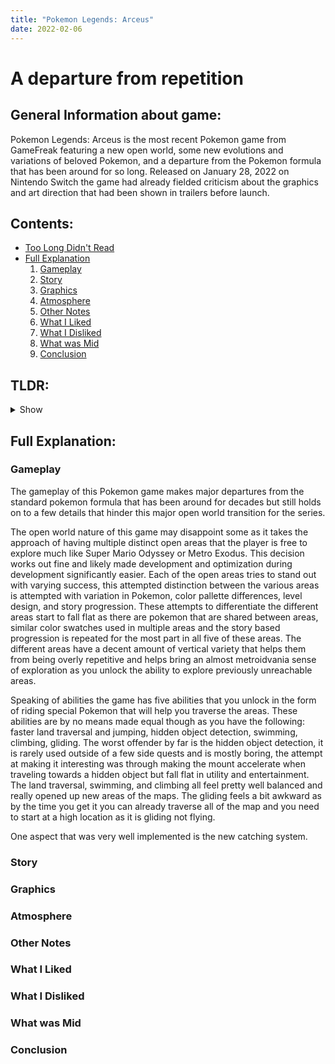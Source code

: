 ```yaml
---
title: "Pokemon Legends: Arceus"
date: 2022-02-06
---
```


# A departure from repetition

## General Information about game:
Pokemon Legends: Arceus is the most recent Pokemon game from GameFreak featuring a new open world, some new evolutions and variations of beloved Pokemon, and a departure from the Pokemon formula that has been around for so long. Released on January 28, 2022 on Nintendo Switch the game had already fielded criticism about the graphics and art direction that had been shown in trailers before launch.

## Contents:
- [Too Long Didn't Read](#tldr)
- [Full Explanation](#full-explanation)
    1. [Gameplay](#general-details)
    2. [Story](#story)
    3. [Graphics](#graphics)
    4. [Atmosphere](#atmosphere)
    5. [Other Notes](#other-notes)
    6. [What I Liked](#what-i-liked)
    7. [What I Disliked](#what-i-disliked)
    8. [What was Mid](#what-was-mid)
    9. [Conclusion](#conclusion)

## TLDR:
<details>
    <summary>Show</summary>
  
    There is nothing here yet...
</details>

## Full Explanation:

### Gameplay 
The gameplay of this Pokemon game makes major departures from the standard pokemon formula that has been around for decades but still holds on to a few details that hinder this major open world transition for the series. 

The open world nature of this game may disappoint some as it takes the approach of having multiple distinct open areas that the player is free to explore much like Super Mario Odyssey or Metro Exodus. This decision works out fine and likely made development and optimization during development significantly easier. Each of the open areas tries to stand out with varying success, this attempted distinction between the various areas is attempted with variation in Pokemon, color pallette differences, level design, and story progression. These attempts to differentiate the different areas start to fall flat as there are pokemon that are shared between areas, similar color swatches used in multiple areas and the story based progression is repeated for the most part in all five of these areas. The different areas have a decent amount of vertical variety that helps them from being overly repetitive and helps bring an almost metroidvania sense of exploration as you unlock the ability to explore previously unreachable areas.

Speaking of abilities the game has five abilities that you unlock in the form of riding special Pokemon that will help you traverse the areas. These abilities are by no means made equal though as you have the following: faster land traversal and jumping, hidden object detection, swimming, climbing, gliding. The worst offender by far is the hidden object detection, it is rarely used outside of a few side quests and is mostly boring, the attempt at making it interesting was through making the mount accelerate when traveling towards a hidden object but fall flat in utility and entertainment. The land traversal, swimming, and climbing all feel pretty well balanced and really opened up new areas of the maps. The gliding feels a bit awkward as by the time you get it you can already traverse all of the map and you need to start at a high location as it is gliding not flying.

One aspect that was very well implemented is the new catching system.

### Story

### Graphics

### Atmosphere

### Other Notes

### What I Liked

### What I Disliked

### What was Mid

### Conclusion